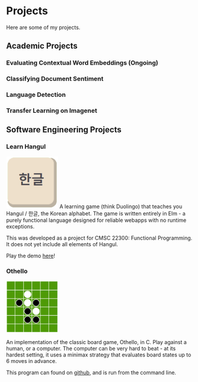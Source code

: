 # Projects 
Here are some of my projects.

## Academic Projects

### Evaluating Contextual Word Embeddings (Ongoing)

### Classifying Document Sentiment

### Language Detection

### Transfer Learning on Imagenet

## Software Engineering Projects

### Learn Hangul
<img src="/assets/img/Thumb.png" width="140" height="140">
A learning game (think Duolingo) that teaches you Hangul / 한글, the Korean alphabet. The game is written entirely in Elm - a purely functional language designed for reliable webapps with no runtime exceptions.

This was developed as a project for CMSC 22300: Functional Programming. It does not yet include all elements of Hangul.

Play the demo [here](https://www.classes.cs.uchicago.edu/archive/2019/spring/22300-1/showcase/mwhanna/index.html)!

### Othello
<img src="/assets/img/othello.png" width="140" height="140">

An implementation of the classic board game, Othello, in C. Play against a human, or a computer. The computer can be very hard to beat - at its hardest setting, it uses a minimax strategy that evaluates board states up to 6 moves in advance.

This program can found on <a href="https://github.com/hannamw/othello-in-c">github</a>, and is run from the command line.
